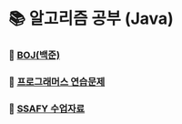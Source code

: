 # 📚 알고리즘 공부 (Java)

### 📗 [BOJ(백준)](https://github.com/Songwonseok/StudyAlgo/tree/master/Solution/src/baek)
### 📕 [프로그래머스 연습문제](https://github.com/Songwonseok/StudyAlgo/tree/master/Solution/src/Programmers/practice)
### 📘 [SSAFY 수업자료](https://github.com/Songwonseok/StudyAlgo/tree/master/Solution/src/SSAFY)

